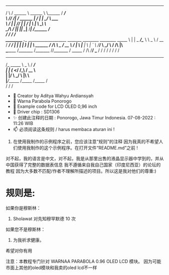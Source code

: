 
 __      ____________            _________________ __________  ________             
/  \    /  \______   \           \______   \      \\______   \/  _____/             
\   \/\/   /|     ___/   ______   |     ___/   |   \|       _/   \  ___             
 \        / |    |      /_____/   |    |  /    |    \    |   \    \_\  \            
  \__/\  /  |____|                |____|  \____|__  /____|_  /\______  /            
       \/                                         \/       \/        \/             
________  .____     ___________________              _______      ________  ________
\_____  \ |    |    \_   _____/\______ \             \   _  \    /   __   \/  _____/
 /   |   \|    |     |    __)_  |    |  \    ______  /  /_\  \   \____    /   __  \ 
/    |    \    |___  |        \ |    `   \  /_____/  \  \_/   \     /    /\  |__\  \
\_______  /_______ \/_______  //_______  /            \_____  / /\ /____/  \_____  /
        \/        \/        \/         \/                   \/  \/               \/ 
 ____________ _______    ________                                                   
/_   \_____  \\   _  \  /  _____/                                                   
 |   | _(__  </  /_\  \/   __  \                                                    
 |   |/       \  \_/   \  |__\  \                                                   
 |___/______  /\_____  /\_____  /                                                   
            \/       \/       \/                                                    


- 👋 Creator by Aditya Wahyu Ardiansyah
- 👀 Warna Parabola Ponorogo
- 🌱 Example code for LCD OLED 0,96 inch
- 💞️ Driver chip : SD1306
- ✨ 创建此注释的日期 : Ponorogo, Jawa Timur Indonesia. 07-08-2022 : 11:26 WIB
- 📫 必须阅读这条规则 / harus membaca aturan ini !

1. 在使用我制作的示例程序之前，您应该注意“规则”的注释
因为我真的不希望人们使用我制作的这个示例程序。在打开文件“README.md”之前 !

对不起，我的语言是中文，对不起，我是从那里出售的液晶显示器中学到的，并从中国获得了完整的数据表信息
我不遵循来自我自己国家（印度尼西亚）的论坛的教程
因为大多数不匹配/作者不理解所描述的项目。所以这是我对他们的尊重:)

规则是:
======

如果你是穆斯林：
1. Sholawat 对先知穆罕默德 10 次

如果您不是穆斯林：
1. 为我祈求健康。


希望对你有用

注意：本教程专门针对 WARNAA PARABOLA 0.96 OLED LCD 模块。
因为可能市面上其他的oled模块和我卖的oled lcd不一样
